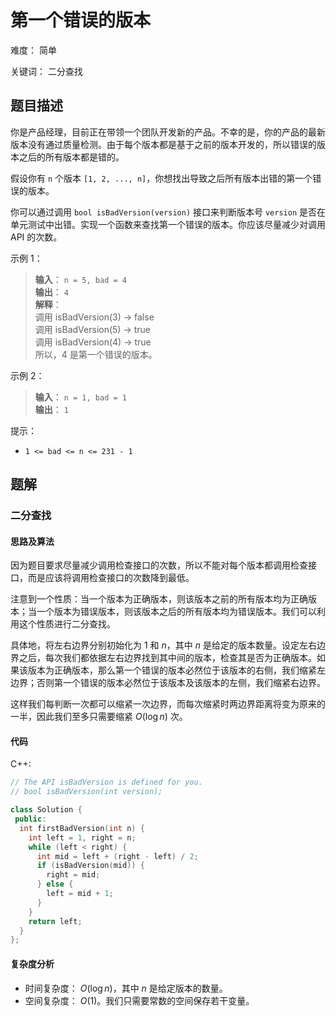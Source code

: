 # 第一个错误的版本

难度： 简单

关键词： 二分查找

## 题目描述

你是产品经理，目前正在带领一个团队开发新的产品。不幸的是，你的产品的最新版本没有通过质量检测。由于每个版本都是基于之前的版本开发的，所以错误的版本之后的所有版本都是错的。

假设你有 `n` 个版本 `[1, 2, ..., n]`，你想找出导致之后所有版本出错的第一个错误的版本。

你可以通过调用 `bool isBadVersion(version)` 接口来判断版本号 `version` 是否在单元测试中出错。实现一个函数来查找第一个错误的版本。你应该尽量减少对调用 API 的次数。
 

示例 1：

>**输入**： `n = 5, bad = 4` <br>
**输出**： `4` <br>
**解释**： <br>
调用 isBadVersion(3) -> false  <br>
调用 isBadVersion(5) -> true  <br>
调用 isBadVersion(4) -> true <br>
所以，4 是第一个错误的版本。

示例 2：

>**输入**： `n = 1, bad = 1` <br>
**输出**： `1`

提示：

* `1 <= bad <= n <= 231 - 1`

## 题解

### 二分查找

#### 思路及算法

因为题目要求尽量减少调用检查接口的次数，所以不能对每个版本都调用检查接口，而是应该将调用检查接口的次数降到最低。

注意到一个性质：当一个版本为正确版本，则该版本之前的所有版本均为正确版本；当一个版本为错误版本，则该版本之后的所有版本均为错误版本。我们可以利用这个性质进行二分查找。

具体地，将左右边界分别初始化为 $1$ 和 $n$，其中 $n$ 是给定的版本数量。设定左右边界之后，每次我们都依据左右边界找到其中间的版本，检查其是否为正确版本。如果该版本为正确版本，那么第一个错误的版本必然位于该版本的右侧，我们缩紧左边界；否则第一个错误的版本必然位于该版本及该版本的左侧，我们缩紧右边界。

这样我们每判断一次都可以缩紧一次边界，而每次缩紧时两边界距离将变为原来的一半，因此我们至多只需要缩紧 $O(\log n)$ 次。

#### 代码

C++:
```cpp
// The API isBadVersion is defined for you.
// bool isBadVersion(int version);

class Solution {
 public:
  int firstBadVersion(int n) {
    int left = 1, right = n;
    while (left < right) {
      int mid = left + (right - left) / 2;
      if (isBadVersion(mid)) {
        right = mid;
      } else {
        left = mid + 1;
      }
    }
    return left;
  }
};
```

#### 复杂度分析

* 时间复杂度： $O(\log n)$，其中 $n$ 是给定版本的数量。
* 空间复杂度： $O(1)$。我们只需要常数的空间保存若干变量。